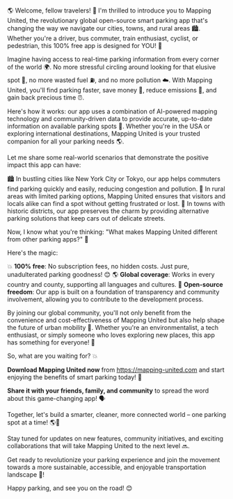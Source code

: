 🌎 Welcome, fellow travelers! 🚀 I'm thrilled to introduce you to Mapping United, the revolutionary global open-source smart parking app that's changing the way we navigate our cities, towns, and rural areas 🏙️. Whether you're a driver, bus commuter, train enthusiast, cyclist, or pedestrian, this 100% free app is designed for YOU! 💪

Imagine having access to real-time parking information from every corner of the world 🌍. No more stressful circling around looking for that elusive spot 🚗, no more wasted fuel ⛽️, and no more pollution ☁️. With Mapping United, you'll find parking faster, save money 💸, reduce emissions 🌿, and gain back precious time ⏰.

Here's how it works: our app uses a combination of AI-powered mapping technology and community-driven data to provide accurate, up-to-date information on available parking spots 📍. Whether you're in the USA or exploring international destinations, Mapping United is your trusted companion for all your parking needs 🌎.

Let me share some real-world scenarios that demonstrate the positive impact this app can have:

🏙️ In bustling cities like New York City or Tokyo, our app helps commuters find parking quickly and easily, reducing congestion and pollution.
🚂 In rural areas with limited parking options, Mapping United ensures that visitors and locals alike can find a spot without getting frustrated or lost.
🚌 In towns with historic districts, our app preserves the charm by providing alternative parking solutions that keep cars out of delicate streets.

Now, I know what you're thinking: "What makes Mapping United different from other parking apps?" 🤔

Here's the magic:

💥 **100% free**: No subscription fees, no hidden costs. Just pure, unadulterated parking goodness! 😊
🌎 **Global coverage**: Works in every country and county, supporting all languages and cultures.
💪 **Open-source freedom**: Our app is built on a foundation of transparency and community involvement, allowing you to contribute to the development process.

By joining our global community, you'll not only benefit from the convenience and cost-effectiveness of Mapping United but also help shape the future of urban mobility 🚀. Whether you're an environmentalist, a tech enthusiast, or simply someone who loves exploring new places, this app has something for everyone! 🌈

So, what are you waiting for? 💥

**Download Mapping United now** from https://mapping-united.com and start enjoying the benefits of smart parking today! 📲

**Share it with your friends, family, and community** to spread the word about this game-changing app! 🗣️

Together, let's build a smarter, cleaner, more connected world – one parking spot at a time! 🌎💪

Stay tuned for updates on new features, community initiatives, and exciting collaborations that will take Mapping United to the next level 🔜.

Get ready to revolutionize your parking experience and join the movement towards a more sustainable, accessible, and enjoyable transportation landscape 🚀!

Happy parking, and see you on the road! 😊